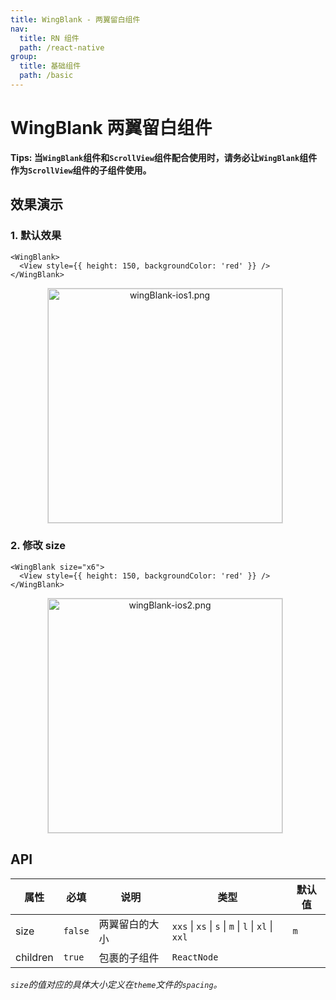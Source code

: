 ```yaml
---
title: WingBlank - 两翼留白组件
nav:
  title: RN 组件
  path: /react-native
group:
  title: 基础组件
  path: /basic
---
```


# WingBlank 两翼留白组件

**Tips: 当`WingBlank`组件和`ScrollView`组件配合使用时，请务必让`WingBlank`组件作为`ScrollView`组件的子组件使用。**

## 效果演示

### 1. 默认效果

```tsx | pure
<WingBlank>
  <View style={{ height: 150, backgroundColor: 'red' }} />
</WingBlank>
```

<center>
  <figure>
    <img
      alt="wingBlank-ios1.png"
      src="https://td-dev-public.oss-cn-hangzhou.aliyuncs.com/maoyes-app/1607485239616233263.png"
      style="width: 375px; margin-right: 10px; border: 1px solid #ddd;"
    />
  </figure>
</center>

### 2. 修改 size

```tsx | pure
<WingBlank size="x6">
  <View style={{ height: 150, backgroundColor: 'red' }} />
</WingBlank>
```

<center>
  <figure>
    <img
      alt="wingBlank-ios2.png"
      src="https://td-dev-public.oss-cn-hangzhou.aliyuncs.com/maoyes-app/1607485584301348092.png"
      style="width: 375px; margin-right: 10px; border: 1px solid #ddd;"
    />
  </figure>
</center>

## API

| 属性     | 必填    | 说明           | 类型                                                | 默认值 |
| -------- | ------- | -------------- | --------------------------------------------------- | ------ |
| size     | `false` | 两翼留白的大小 | `xxs` \| `xs` \| `s` \| `m` \| `l` \| `xl` \| `xxl` | `m`    |
| children | `true`  | 包裹的子组件   | `ReactNode`                                         |        |

_`size`的值对应的具体大小定义在`theme`文件的`spacing`。_
